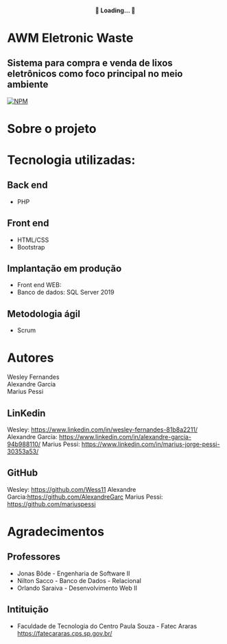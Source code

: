 <h4 align="center"> 
	🚧 Loading...  🚧
</h4>


# AWM Eletronic Waste 
## Sistema para compra e venda de lixos eletrônicos como foco principal no meio ambiente
[![NPM](https://img.shields.io/npm/l/react)](https://github.com/Wess11/Projeto-PI-Fatec-2--semestre/blob/main/LICENSE)

# Sobre o projeto




# Tecnologia utilizadas:

## Back end
- PHP
## Front end
- HTML/CSS 
- Bootstrap 
## Implantação em produção
- Front end WEB: 
- Banco de dados: SQL Server 2019

## Metodologia ágil 
- Scrum 

# Autores

Wesley Fernandes<br/>
Alexandre Garcia<br/>
Marius Pessi<br/>


## LinKedin
Wesley: https://www.linkedin.com/in/wesley-fernandes-81b8a2211/
Alexandre Garcia: https://www.linkedin.com/in/alexandre-garcia-94b988110/
Marius Pessi: https://www.linkedin.com/in/marius-jorge-pessi-30353a53/

## GitHub
Wesley: https://github.com/Wess11
Alexandre Garcia:https://github.com/AlexandreGarc
Marius Pessi: https://github.com/mariuspessi

# Agradecimentos

## Professores
- Jonas Bôde - Engenharia de Software II <br/>
- Nilton Sacco - Banco de Dados - Relacional <br/>
- Orlando Saraiva - Desenvolvimento Web II <br/>

## Intituição
- Faculdade de Tecnologia do Centro Paula Souza - Fatec Araras<br/>
https://fatecararas.cps.sp.gov.br/